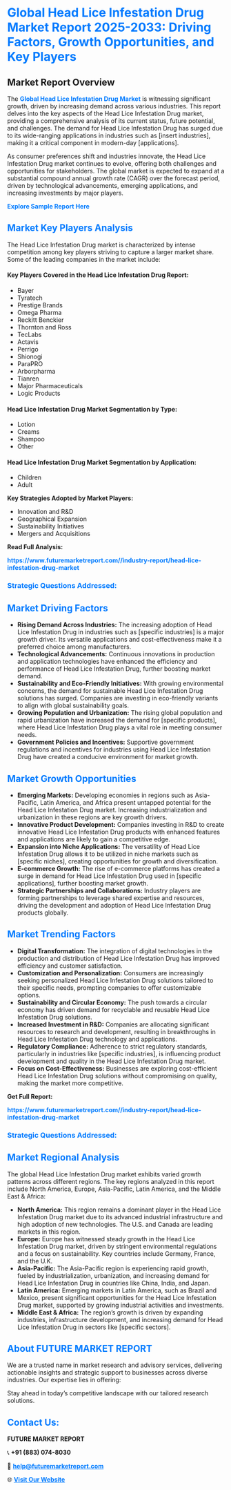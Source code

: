 <h1 style="color: #007BFF;">Global Head Lice Infestation Drug Market Report 2025-2033: Driving Factors, Growth Opportunities, and Key Players</h1>

<section id="overview">
<h2>Market Report Overview</h2>
<p>The <a href="https://www.futuremarketreport.com//industry-report/head-lice-infestation-drug-market" style="color: #007BFF; text-decoration: none;"><strong>Global Head Lice Infestation Drug Market</strong></a> is witnessing significant growth, driven by increasing demand across various industries. This report delves into the key aspects of the Head Lice Infestation Drug market, providing a comprehensive analysis of its current status, future potential, and challenges. The demand for Head Lice Infestation Drug has surged due to its wide-ranging applications in industries such as [insert industries], making it a critical component in modern-day [applications].</p>
<p>As consumer preferences shift and industries innovate, the Head Lice Infestation Drug market continues to evolve, offering both challenges and opportunities for stakeholders. The global market is expected to expand at a substantial compound annual growth rate (CAGR) over the forecast period, driven by technological advancements, emerging applications, and increasing investments by major players.</p>
</section>

<section id="overview">
<p><a href="https://www.futuremarketreport.com//request-sample/reportId=80500" style="color: #007BFF; text-decoration: none;"><strong>Explore Sample Report Here</strong></a></p>
</section>

<section id="key-players">
<h2 style="color: #007BFF;">Market Key Players Analysis</h2>
<p>The Head Lice Infestation Drug market is characterized by intense competition among key players striving to capture a larger market share. Some of the leading companies in the market include:</p>
<h4>Key Players Covered in the Head Lice Infestation Drug Report:</h4>
<ul><li>Bayer</li><li>Tyratech</li><li>Prestige Brands</li><li>Omega Pharma</li><li>Reckitt Benckier</li><li>Thornton and Ross</li><li>TecLabs</li><li>Actavis</li><li>Perrigo</li><li>Shionogi</li><li>ParaPRO</li><li>Arborpharma</li><li>Tianren</li><li>Major Pharmaceuticals</li><li>Logic Products</li></ul>
<h4>Head Lice Infestation Drug Market Segmentation by Type:</h4>
<ul><li>Lotion</li><li>Creams</li><li>Shampoo</li><li>Other</li></ul>

<h4>Head Lice Infestation Drug Market Segmentation by Application:</h4>
<ul><li>Children</li><li>Adult</li></ul>
<p><strong>Key Strategies Adopted by Market Players:</strong></p>
<ul>
<li>Innovation and R&D</li>
<li>Geographical Expansion</li>
<li>Sustainability Initiatives</li>
<li>Mergers and Acquisitions</li>
</ul>
</section>

<section>
<p><strong>Read Full Analysis: </strong></p><a href="https://www.futuremarketreport.com//industry-report/head-lice-infestation-drug-market" style="color: #007BFF; text-decoration: none;"><strong>https://www.futuremarketreport.com//industry-report/head-lice-infestation-drug-market</strong></a>
<h3 style="color: #007BFF;">Strategic Questions Addressed:</h3>
</section>

<section id="driving-factors">
<h2 style="color: #007BFF;">Market Driving Factors</h2>
<ul>
<li><strong>Rising Demand Across Industries:</strong> The increasing adoption of Head Lice Infestation Drug in industries such as [specific industries] is a major growth driver. Its versatile applications and cost-effectiveness make it a preferred choice among manufacturers.</li>
<li><strong>Technological Advancements:</strong> Continuous innovations in production and application technologies have enhanced the efficiency and performance of Head Lice Infestation Drug, further boosting market demand.</li>
<li><strong>Sustainability and Eco-Friendly Initiatives:</strong> With growing environmental concerns, the demand for sustainable Head Lice Infestation Drug solutions has surged. Companies are investing in eco-friendly variants to align with global sustainability goals.</li>
<li><strong>Growing Population and Urbanization:</strong> The rising global population and rapid urbanization have increased the demand for [specific products], where Head Lice Infestation Drug plays a vital role in meeting consumer needs.</li>
<li><strong>Government Policies and Incentives:</strong> Supportive government regulations and incentives for industries using Head Lice Infestation Drug have created a conducive environment for market growth.</li>
</ul>
</section>

<section id="growth-opportunities">
<h2 style="color: #007BFF;">Market Growth Opportunities</h2>
<ul>
<li><strong>Emerging Markets:</strong> Developing economies in regions such as Asia-Pacific, Latin America, and Africa present untapped potential for the Head Lice Infestation Drug market. Increasing industrialization and urbanization in these regions are key growth drivers.</li>
<li><strong>Innovative Product Development:</strong> Companies investing in R&D to create innovative Head Lice Infestation Drug products with enhanced features and applications are likely to gain a competitive edge.</li>
<li><strong>Expansion into Niche Applications:</strong> The versatility of Head Lice Infestation Drug allows it to be utilized in niche markets such as [specific niches], creating opportunities for growth and diversification.</li>
<li><strong>E-commerce Growth:</strong> The rise of e-commerce platforms has created a surge in demand for Head Lice Infestation Drug used in [specific applications], further boosting market growth.</li>
<li><strong>Strategic Partnerships and Collaborations:</strong> Industry players are forming partnerships to leverage shared expertise and resources, driving the development and adoption of Head Lice Infestation Drug products globally.</li>
</ul>
</section>

<section id="trending-factors">
<h2 style="color: #007BFF;">Market Trending Factors</h2>
<ul>
<li><strong>Digital Transformation:</strong> The integration of digital technologies in the production and distribution of Head Lice Infestation Drug has improved efficiency and customer satisfaction.</li>
<li><strong>Customization and Personalization:</strong> Consumers are increasingly seeking personalized Head Lice Infestation Drug solutions tailored to their specific needs, prompting companies to offer customizable options.</li>
<li><strong>Sustainability and Circular Economy:</strong> The push towards a circular economy has driven demand for recyclable and reusable Head Lice Infestation Drug solutions.</li>
<li><strong>Increased Investment in R&D:</strong> Companies are allocating significant resources to research and development, resulting in breakthroughs in Head Lice Infestation Drug technology and applications.</li>
<li><strong>Regulatory Compliance:</strong> Adherence to strict regulatory standards, particularly in industries like [specific industries], is influencing product development and quality in the Head Lice Infestation Drug market.</li>
<li><strong>Focus on Cost-Effectiveness:</strong> Businesses are exploring cost-efficient Head Lice Infestation Drug solutions without compromising on quality, making the market more competitive.</li>
</ul>
</section>

<section>
<p><strong>Get Full Report: </strong></p><a href="https://www.futuremarketreport.com//industry-report/head-lice-infestation-drug-market" style="color: #007BFF; text-decoration: none;"><strong>https://www.futuremarketreport.com//industry-report/head-lice-infestation-drug-market</strong></a>
<h3 style="color: #007BFF;">Strategic Questions Addressed:</h3>
</section>


<section id="regional-analysis">
<h2 style="color: #007BFF;">Market Regional Analysis</h2>
<p>The global Head Lice Infestation Drug market exhibits varied growth patterns across different regions. The key regions analyzed in this report include North America, Europe, Asia-Pacific, Latin America, and the Middle East & Africa:</p>
<ul>
<li><strong>North America:</strong> This region remains a dominant player in the Head Lice Infestation Drug market due to its advanced industrial infrastructure and high adoption of new technologies. The U.S. and Canada are leading markets in this region.</li>
<li><strong>Europe:</strong> Europe has witnessed steady growth in the Head Lice Infestation Drug market, driven by stringent environmental regulations and a focus on sustainability. Key countries include Germany, France, and the U.K.</li>
<li><strong>Asia-Pacific:</strong> The Asia-Pacific region is experiencing rapid growth, fueled by industrialization, urbanization, and increasing demand for Head Lice Infestation Drug in countries like China, India, and Japan.</li>
<li><strong>Latin America:</strong> Emerging markets in Latin America, such as Brazil and Mexico, present significant opportunities for the Head Lice Infestation Drug market, supported by growing industrial activities and investments.</li>
<li><strong>Middle East & Africa:</strong> The region’s growth is driven by expanding industries, infrastructure development, and increasing demand for Head Lice Infestation Drug in sectors like [specific sectors].</li>
</ul>
</section>

<footer>
<h2 style="color: #007BFF;">About FUTURE MARKET REPORT</h2>
<p>We are a trusted name in market research and advisory services, delivering actionable insights and strategic support to businesses across diverse industries. Our expertise lies in offering:</p>

<p>Stay ahead in today’s competitive landscape with our tailored research solutions.</p>

<h2 style="color: #007BFF;">Contact Us:</h2>
<p><strong>FUTURE MARKET REPORT</strong></p>
<p>📞 <strong>+91 (883) 074-8030</strong></p>
<p>📧 <strong><a href="mailto:help@futuremarketreport.com" style="color: #007BFF;">help@futuremarketreport.com</a></strong></p>
<p>🌐 <strong><a href="https://www.futuremarketreport.com/" style="color: #007BFF;">Visit Our Website</a></strong></p>
</footer>
